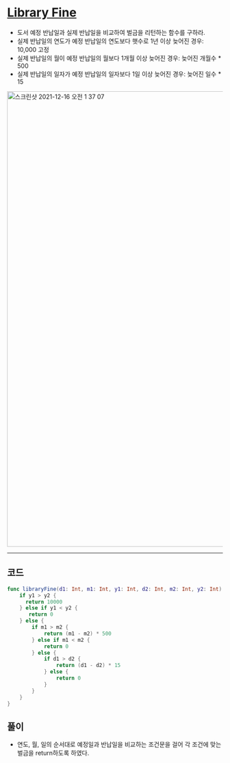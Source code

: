 # [Library Fine](https://www.hackerrank.com/challenges/library-fine/problem?isFullScreen=true&h_r=next-challenge&h_v=zen&h_r=next-challenge&h_v=zen)
- 도서 예정 반납일과 실제 반납일을 비교하여 벌금을 리턴하는 함수를 구하라.
- 실제 반납일의 연도가 예정 반납일의 연도보다 햇수로 1년 이상 늦어진 경우: 10,000 고정
- 실제 반납일의 월이 예정 반납일의 월보다 1개월 이상 늦어진 경우: 늦어진 개월수 * 500
- 실제 반납일의 일자가 예정 반납일의 일자보다 1일 이상 늦어진 경우: 늦어진 일수 * 15

<img width="1064" alt="스크린샷 2021-12-16 오전 1 37 07" src="https://user-images.githubusercontent.com/59811450/146226982-39287ccd-5fba-45a7-ae01-20117a735acb.png">

***

## 코드

```swift
func libraryFine(d1: Int, m1: Int, y1: Int, d2: Int, m2: Int, y2: Int) -> Int {
    if y1 > y2 {
      return 10000  
    } else if y1 < y2 {
       return 0
    } else {
        if m1 > m2 {
            return (m1 - m2) * 500
        } else if m1 < m2 {
            return 0
        } else {
            if d1 > d2 {
                return (d1 - d2) * 15
            } else {
                return 0
            }
        }
    }
}
```

## 풀이
- 연도, 월, 일의 순서대로 예정일과 반납일을 비교하는 조건문을 걸어 각 조건에 맞는 벌금을 return하도록 하였다.
